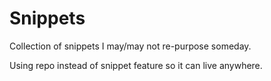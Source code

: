 # Snippets

Collection of snippets I may/may not re-purpose someday.

Using repo instead of snippet feature so it can live anywhere.
